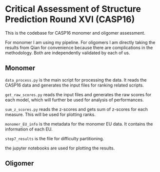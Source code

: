 # Critical Assessment of Structure Prediction Round XVI (CASP16)

This is the codebase for CASP16 monomer and oligomer assessment.

For monomer I am using my pipeline. For oligomers I am directly taking the results from Qian for convenience because there are complications in the methodology. Both are independently validated by each of us.

## Monomer

`data_process.py` is the main script for processing the data. It reads the CASP16 data and generates the input files for ranking related scripts.

`get_raw_scores.py` reads the input files and generates the raw scores for each model, which will further be used for analysis of performances.

`sum_z_scores.py` reads the z-scores and gets sum of z-scores for each measure. This will be used for plotting ranks.

`monomer_EU_info` is the metadata for the monomer EU data. It contains the information of each EU.

`step7_results` is the file for difficulty partitioning.

the jupyter notebooks are used for plotting the results.


## Oligomer